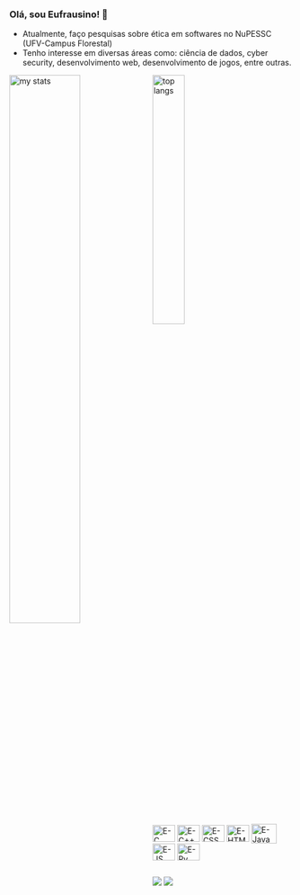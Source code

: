 ### Olá, sou Eufrausino! 👋

- Atualmente, faço pesquisas sobre ética em softwares no NuPESSC (UFV-Campus Florestal)
- Tenho interesse em diversas áreas como: ciência de dados, cyber security, desenvolvimento web, desenvolvimento de jogos, entre outras.

<img alt="my stats" align="left" width="50%" src="https://github-readme-stats.vercel.app/api?username=Eufrausino&show_icons=true&theme=highcontrast"/>
<img alt="top langs" align="center" width="33.7%" src="https://github-readme-stats.vercel.app/api/top-langs/?username=Eufrausino&layout=donut&theme=highcontrast"/>


<div style="display: inline_block"><br>
  <img align="center" alt="E-C" height="30" width="40" src="https://cdn.jsdelivr.net/gh/devicons/devicon/icons/c/c-original.svg">
  <img align="center" alt="E-C++" height="30" width="40" src="https://cdn.jsdelivr.net/gh/devicons/devicon@latest/icons/cplusplus/cplusplus-original.svg">
  <img align="center" alt="E-CSS" height="30" width="40" src="https://cdn.jsdelivr.net/gh/devicons/devicon@latest/icons/css3/css3-original.svg">
  <img align="center" alt="E-HTML" height="30" width="40" src="https://cdn.jsdelivr.net/gh/devicons/devicon@latest/icons/html5/html5-original.svg">
  <img align="center" alt="E-Java" height="35" width="45" src="https://cdn.jsdelivr.net/gh/devicons/devicon/icons/java/java-original.svg">
  <img align="center" alt="E-JS" height="30" width="40" src="https://cdn.jsdelivr.net/gh/devicons/devicon/icons/javascript/javascript-original.svg">
  <img align="center" alt="E-Py" height="30" width="40" src="https://cdn.jsdelivr.net/gh/devicons/devicon/icons/python/python-original.svg">
</div>

##

<div>
  <a href=mailto:gustavo.medeiros@ufv.br"><img src="https://img.shields.io/badge/Gmail-D14836?style=for-the-badge&logo=gmail&logoColor=white" target="blank"></a>
  <a href="https://www.linkedin.com/in/gustavo-eufrausino-de-medeiros-847a37289?lipi=urn%3Ali%3Apage%3Ad_flagship3_profile_view_base_contact_details%3BHZBcQGQGR8%2BEQlRlECu6hA%3D%3D"><img src="https://img.shields.io/badge/LinkedIn-0077B5?style=for-the-badge&logo=linkedin&logoColor=white"></a>
</div>
